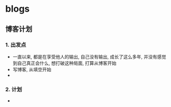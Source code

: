 # blogs

## 博客计划

### 1. 出发点
- 一直以来, 都是在享受他人的输出, 自己没有输出, 成长了这么多年, 并没有感觉到自己真正会什么, 想打破这种局面, 打算从博客开始
- 写博客, 从填空开始
- 

### 2. 计划
- 